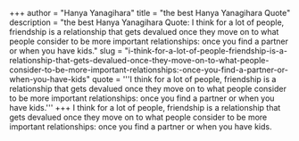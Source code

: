 +++
author = "Hanya Yanagihara"
title = "the best Hanya Yanagihara Quote"
description = "the best Hanya Yanagihara Quote: I think for a lot of people, friendship is a relationship that gets devalued once they move on to what people consider to be more important relationships: once you find a partner or when you have kids."
slug = "i-think-for-a-lot-of-people-friendship-is-a-relationship-that-gets-devalued-once-they-move-on-to-what-people-consider-to-be-more-important-relationships:-once-you-find-a-partner-or-when-you-have-kids"
quote = '''I think for a lot of people, friendship is a relationship that gets devalued once they move on to what people consider to be more important relationships: once you find a partner or when you have kids.'''
+++
I think for a lot of people, friendship is a relationship that gets devalued once they move on to what people consider to be more important relationships: once you find a partner or when you have kids.
